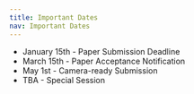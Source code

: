 ```yaml
---
title: Important Dates
nav: Important Dates
---
```


- January 15th - Paper Submission Deadline
- March 15th - Paper Acceptance Notification
- May 1st - Camera-ready Submission
- TBA - Special Session